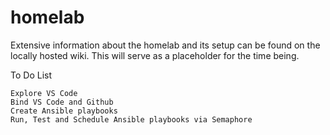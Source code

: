# homelab

Extensive information about the homelab and its setup can be found on the locally hosted wiki.  This will serve as a placeholder for the time being.



To Do List

    Explore VS Code
    Bind VS Code and Github
    Create Ansible playbooks 
    Run, Test and Schedule Ansible playbooks via Semaphore
    